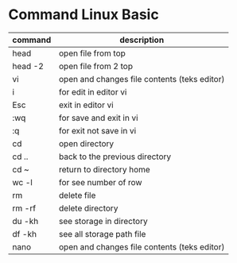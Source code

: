# Command Linux Basic


command | description |
--- | --- |
head | open file from top |
head -2 | open file from 2 top |
vi | open and changes file contents (teks editor) |
i | for edit in editor vi |
Esc | exit in editor vi  |
:wq | for save and exit in vi |
:q | for exit not save in vi |
cd | open directory |
cd .. | back to the previous directory |
cd ~ | return to directory home |
wc -l | for see number of row |
rm | delete file |
rm -rf | delete directory |
du -kh | see storage in directory |
df -kh | see all storage path file | 
nano | open and changes file contents (teks editor) |




